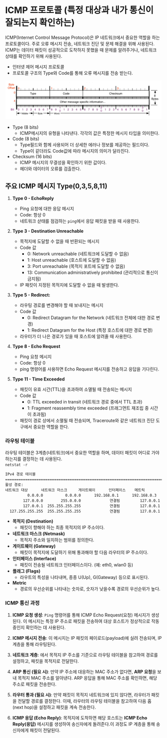 # ICMP 프로토콜 (특정 대상과 내가 통신이 잘되는지 확인하는)

ICMP(Internet Control Message Protocol)은 IP 네트워크에서 중요한 역할을 하는 프로토콜이다. 주로 오류 메시지 전송, 네트워크 진단 및 문제 해결을 위해 사용된다. ICMP는 데이터 패킷이 성공적으로 도착하지 못했을 때 문제를 알려주거나, 네트워크 상태를 확인하기 위해 사용된다.

- 인터넷 제어 메시지 프로토콜
- 프로토콜 구조의 Type와 Code를 통해 오류 메시지를 전송 받는다.

![icmp](/dev/network/icmp.png)

- Type (8 bits)
  - ICMP메시지의 유형을 나타낸다. 각각의 값은 특정한 메시지 타입을 의미한다.
- Code (8 bits)
  - Type필드와 함께 사용되어 더 상세한 에러나 정보를 제공하는 필드이다.
  - Type이 같더라도 Code값에 따라 메시지의 의미가 달라진다.
- Checksum (16 bits)
  - ICMP 메시지의 무결성을 확인하기 위한 값이다.
  - 헤더와 데이터의 오류를 검출한다.

## 주요 ICMP 메시지 Type(0,3,5,8,11)

1. **Type 0 - EchoReply**

   - Ping 요청에 대한 응답 메시지
   - Code: 항상 0
   - 네트워크 삳태를 점검하는 `ping`에서 응답 패킷을 받을 때 사용한다.

2. **Type 3 - Destination Unreachable**

   - 목적지에 도달할 수 없을 때 반환되는 메시지
   - Code 값
     - 0: Network unreachable (네트워크에 도달할 수 없음)
     - 1: Host unreachable (호스트에 도달할 수 없음)
     - 3: Port unreachable (목적지 포트에 도달할 수 없음)
     - 13: Communication administratively prohibited (관리적으로 통신이 금지됨)
   - IP 패킷이 지정된 목적지에 도달할 수 없을 때 발생한다.

3. **Type 5 - Redirect:**

   - 라우팅 경로를 변경해야 할 때 보내지는 메시지
   - Code 값
     - 0: Redirect Datagram for the Network (네트워크 전체에 대한 경로 변경)
     - 1: Redirect Datagram for the Host (특정 호스트에 대한 경로 변경)
   - 라우터가 더 나은 경로가 있을 때 호스트에 알려줄 때 사용한다.

4. **Type 8 - Echo Request**

   - Ping 요청 메시지
   - Code: 항상 0
   - ping 명령어를 사용하면 Echo Request 메시지를 전송하고 응답을 기다린다.

5. **Type 11 - Time Exceeded**
   - 패킷이 유효 시간(TTL)을 초과하여 소멸될 때 전송되는 메시지
   - Code 값
     - 0: TTL exceeded in transit (네트워크 경로 중에서 TTL 초과)
     - 1: Fragment reassembly time exceeded (프래그먼트 재조립 중 시간이 초과됨)
   - 패킷이 경로 상에서 소멸될 때 전송되며, Traceroute와 같은 네트워크 진단 도구에서 중요한 역할을 한다.

### 라우팅 테이블

라우팅 테이블은 3계층(네트워크)에서 중요한 역할을 하며, 데이터 패킷이 어디로 가야하는지를 결정하는 데 사용된다.  
`netstat -r`

```bash
IPv4 경로 테이블
===========================================================================
활성 경로:
네트워크 대상      네트워크 마스크     게이트웨이      인터페이스    메트릭
          0.0.0.0          0.0.0.0      192.168.0.1      192.168.0.3     35
        127.0.0.0        255.0.0.0             연결됨         127.0.0.1    331
        127.0.0.1  255.255.255.255             연결됨         127.0.0.1    331
  127.255.255.255  255.255.255.255             연결됨         127.0.0.1    331
```

- **목적지 (Destination)**
  - 패킷이 향해야 하는 최종 목적지의 IP 주소이다.
- **네트워크 마스크 (Netmask)**
  - 목적지 주소와 일치하는 범위를 정의한다.
- **게이트웨이 (Gateway)**
  - 패킷이 목적지에 도달하기 위해 통과해야 할 다음 라우터의 IP 주소이다.
- **인터페이스 (Interface)**
  - 패킷이 전송될 네트워크 인터페이스이다. (예: eth0, wlan0 등)
- **플래그 (Flags)**
  - 라우트의 특성을 나타내며, 종종 U(Up), G(Gateway) 등으로 표시된다.
- **Metric**
  - 경로의 우선순위를 나타내는 숫자로, 숫자가 낮을수록 경로의 우선순위가 높다.

### ICMP 통신 과정

1. **ICMP 요청 생성**: `Ping` 명령어를 통해 ICMP Echo Request(요청) 메시지가 생성된다. 이 메시지는 특정 IP 주소로 패킷을 전송하여 대상 호스트가 정상적으로 작동 중인지 확인하는 데 사용된다.
  
2. **ICMP 메시지 전송**: 이 메시지는 IP 패킷의 페이로드(payload)에 실려 전송되며, IP 계층을 통해 라우팅된다.
  
3. **네트워크 계층**: 에서 목적지 IP 주소를 기준으로 라우팅 테이블을 참고하여 경로를 설정하고, 패킷을 목적지로 전달한다.
  
4. **ARP 통신 (필요 시)**: 만약 IP 주소에 대응하는 MAC 주소가 없다면, **ARP 요청**을 보내 목적지 MAC 주소를 알아낸다.
ARP 응답을 통해 MAC 주소를 확인하면, 해당 주소로 패킷을 전송한다.
  
5. **라우터 통과 (필요 시)**: 만약 패킷이 목적지 네트워크에 있지 않다면, 라우터가 패킷을 전달할 경로를 결정한다. 이때, 라우터의 라우팅 테이블을 참고하여 다음 홉(next hop)을 설정하고 패킷을 계속 전송한다.
  
6. **ICMP 응답 (Echo Reply)**: 목적지에 도착하면 해당 호스트는 **ICMP Echo Reply(응답)** 메시지를 생성하여 송신자에게 돌려준다.이 과정도 IP 계층을 통해 송신자에게 패킷이 전달된다.